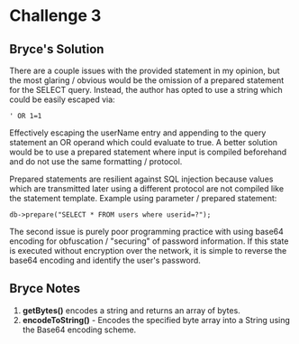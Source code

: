 # Challenge 3

## Bryce's Solution

There are a couple issues with the provided statement in my opinion, but the most glaring / obvious would be the omission of a prepared statement for the SELECT query. Instead, the author has opted to use a string which could be easily escaped via:

```
' OR 1=1
```

Effectively escaping the userName entry and appending to the query statement an OR operand which could evaluate to true. A better solution would be to use a prepared statement where input is compiled beforehand and do not use the same formatting / protocol.

Prepared statements are resilient against SQL injection because values which are transmitted later using a different protocol are not compiled like the statement template. Example using parameter / prepared statement:

```
db->prepare("SELECT * FROM users where userid=?");
```

The second issue is purely poor programming practice with using base64 encoding for obfuscation / "securing" of password information. If this state is executed without encryption over the network, it is simple to reverse the base64 encoding and identify the user's password.

## Bryce Notes

1. **getBytes()** encodes a string and returns an array of bytes.
2. **encodeToString()** - Encodes the specified byte array into a String using the Base64 encoding scheme.
